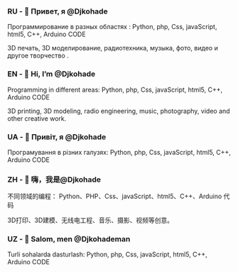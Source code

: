 <h3>RU - 👋 Привет, я @Djkohade</h3>
Программирование в разных областях :
Python, php, Css, javaScript, html5, C++, Arduino CODE

3D печать, 3D моделирование, радиотехника, музыка, фото, видео и другое творчество .

<h3>EN - 👋 Hi, I’m @Djkohade</h3>
Programming in different areas:
Python, php, Css, javaScript, html5, C++, Arduino CODE

3D printing, 3D modeling, radio engineering, music, photography, video and other creative work.

<h3>UA - 👋 Привіт, я @Djkohade</h3>
Програмування в різних галузях:
Python, php, Css, javaScript, html5, C++, Arduino CODE

<h3>ZH - 👋 嗨，我是@Djkohade</h3>
不同领域的编程：
Python、PHP、Css、javaScript、html5、C++、Arduino 代码

3D打印、3D建模、无线电工程、音乐、摄影、视频等创意。

<h3>UZ - 👋 Salom, men @Djkohademan</h3>
Turli sohalarda dasturlash:
Python, php, Css, javaScript, html5, C++, Arduino CODE
